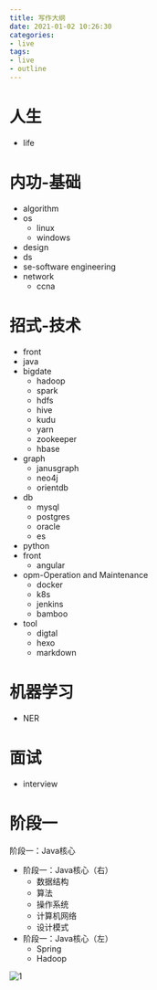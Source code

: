 ```yaml
---
title: 写作大纲
date: 2021-01-02 10:26:30
categories:
- live
tags:
- live
- outline
---
```


# 人生

- life

# 内功-基础

- algorithm
- os
  - linux
  - windows
- design
- ds
- se-software engineering
- network
  - ccna

# 招式-技术

- front
- java
- bigdate
  - hadoop
  - spark
  - hdfs
  - hive
  - kudu
  - yarn
  - zookeeper
  - hbase
- graph
  - janusgraph
  - neo4j
  - orientdb
- db
  - mysql
  - postgres
  - oracle
  - es
- python
- front
  - angular
- opm-Operation and Maintenance
  - docker
  - k8s
  - jenkins
  - bamboo
- tool
  - digtal
  - hexo
  - markdown

# 机器学习
- NER

# 面试

- interview

# 阶段一

阶段一：Java核心

- 阶段一：Java核心（右）
  - 数据结构
  - 算法
  - 操作系统
  - 计算机网络
  - 设计模式
- 阶段一：Java核心（左）
  - Spring
  - Hadoop



![1](../images/outline/1.jpg)